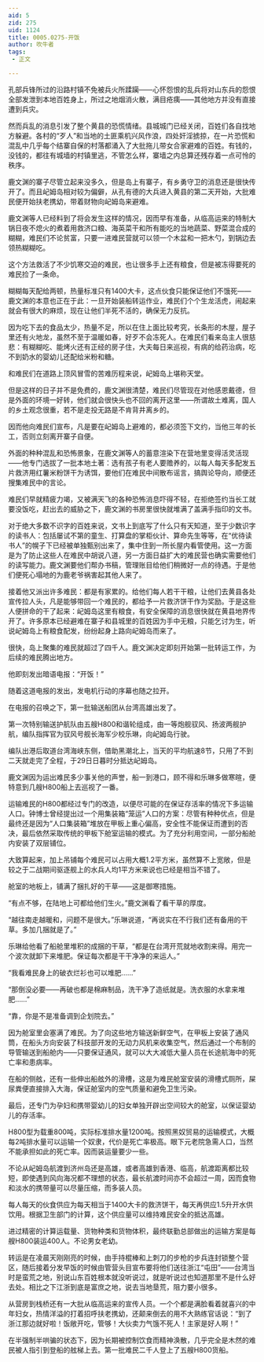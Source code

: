 ```yaml
---
aid: 5
zid: 275
uid: 1124
title: 0005.0275-开饭
author: 吹牛者
tags: 
 - 正文

---
```




  孔部兵锋所过的沿路村镇不免被兵火所蹂躏——心怀怨恨的乱兵将对山东兵的怨恨全部发泄到本地百姓身上，所过之地烟消火散，满目疮痍——其他地方并没有直接遭到兵灾。

  然而兵乱的消息引发了整个黄县的恐慌情绪。县城城门已经关闭，百姓们各自找地方躲避。各村的“歹人”和当地的土匪乘机兴风作浪，四处奸淫掳掠，在一片恐慌和混乱中几乎每个结寨自保的村落都涌入了大批拖儿带女合家避难的百姓。有钱的，没钱的，都往有城墙的村镇里逃，不管怎么样，寨墙之内总算还残存着一点可怜的秩序。

  鹿文渊的寨子尽管立起来没多久，但是岛上有寨子，有乡勇守卫的消息还是很快传开了。而且屺姆岛相对较为偏僻，从孔有德的大兵进入黄县的第二天开始，大批难民便开始扶老携幼，带着财物向屺姆岛来避难。

  鹿文渊等人已经料到了将会发生这样的情况，因而早有准备，从临高运来的特制大锅日夜不熄火的煮着用救济口粮、海英菜干和所有能吃的当地蔬菜、野菜混合成的糊糊，难民们不论贫富，只要一进难民营就可以领一个木盆和一把木勺，到锅边去领热糊糊吃。

  这个方法救活了不少饥寒交迫的难民，也让很多手上还有粮食，但是被冻得要死的难民捡了一条命。

  糊糊每天配给两顿，热量标准只有1400大卡，这点伙食只能保证他们不饿死——鹿文渊的本意也正在于此：一旦开始装船转运作业，难民们个个生龙活虎，闹起来就会有很大的麻烦，现在让他们半死不活的，确保无力反抗。

  因为吃下去的食品太少，热量不足，所以在住上面比较考究，长条形的木屋，屋子里还有火地龙，虽然不至于温暖如春，好歹不会冻死人。在难民们看来岛主人很慈悲：有糊糊吃、能烤火还有正经的房子住，大夫每日来巡视，有病的给药治病，吃不到奶水的婴幼儿还配给米粉和糖。

  和难民们在道路上顶风冒雪的苦难历程来说，屺姆岛上堪称天堂。

  但是这样的日子并不是免费的，鹿文渊很清楚，难民们尽管现在对他感恩戴德，但是外面的环境一好转，他们就会很快头也不回的离开这里——所谓故土难离，国人的乡土观念很重，若不是走投无路是不肯背井离乡的。

  因而他向难民们宣布，凡是要在屺姆岛上避难的，都必须签下文约，当他三年的长工，否则立刻离开寨子自便。

  外面的种种混乱和恐怖景象，在鹿文渊等人的蓄意渲染下在营地里变得活灵活现——他专门选拔了一批本地土著：选有孩子有老人要赡养的，以每人每天多配发五片救济用红薯米粉饼干为诱饵，要他们在难民中间散布谣言，搞舆论导向，顺便还搜集难民中的言论。

  难民们早就精疲力竭，又被满天飞的各种恐怖消息吓得不轻，在拒绝签约当长工就要没饭吃，赶出去的威胁之下，鹿文渊的书房里很快就堆满了盖满手指印的文书。

  对于绝大多数不识字的百姓来说，文书上到底写了什么只有天知道，至于少数识字的读书人：包括屡试不第的童生、打算盘的掌柜伙计、算命先生等等，在“优待读书人”的幌子下已经被单独甄别出来了，集中住到一所长屋内看管使用。这一方面是为了防止这些人在难民中胡说八道，另一方面日益扩大的难民营也确实需要他们的读写能力。鹿文渊要他们帮办书稿，管理账目给他们稍微好一点的待遇。于是他们便死心塌地的为鹿老爷祸害起其他人来了。

  接着他又派出许多难民：都是有家累的。给他们每人若干干粮，让他们去黄县各处宣传拉人头，凡是能够带回一个难民的，都给予一片救济饼干作为奖励。于是这些人便拼命的干了起来：屺姆岛这里有粮食，有安全保障的消息很快就在黄县地界传开了。许多原本已经避难在寨子和县城里的百姓因为手中无粮，只能乞讨为生，听说屺姆岛上有粮食配发，纷纷起身上路向屺姆岛而来了。

  很快，岛上聚集的难民就超过了四千人。鹿文渊决定即刻开始第一批转运工作，为后续的难民腾出地方。

  他即刻发出暗语电报：“开饭！”

  随着这道电报的发出，发电机行动的序幕也随之拉开。

  在电报的召唤之下，第一批输送船团从台湾高雄出发了。

  第一次特别输送护航队由五艘H800和谐轮组成，由一等炮舰驭风、扬波两舰护航，编队指挥官为驭风号舰长海军少校乐琳，向屺姆岛行驶。

  编队出港后取道台湾海峡东侧，借助黑潮北上，当天的平均航速8节，只用了不到二天就走完了全程，于29日日暮时分抵达屺姆岛。

  鹿文渊因为运出难民多少事关他的声誉，船一到港口，顾不得和乐琳多做寒暄，便特意到几艘H800船上去巡视了一番。

  运输难民的H800都经过专门的改造，以便尽可能的在保证存活率的情况下多运输人口。钟博士曾经提出过一个用集装箱“笼运”人口的方案：尽管有种种优点，但是最终还是因为“人口集装箱”堆放在甲板上重心偏高，安全性不能保证而遭到的否决，最后依然采取传统的甲板下舱室运输的模式。为了充分利用空间，一部分船舱内安装了双层铺位。

  大致算起来，加上吊铺每个难民可以占用大概1.2平方米，虽然算不上宽敞，但是较之于二战期间驱逐舰上的水兵人均1平方米来说也已经是相当不错了。

  舱室的地板上，铺满了捆扎好的干草——这是御寒措施。

  “有点不够，在陆地上可都给他们生火。”鹿文渊看了看干草的厚度。

  “越往南走越暖和，问题不是很大。”乐琳说道，“再说实在不行我们还有备用的干草。多加几捆就是了。”

  乐琳给他看了船舱里堆积的成捆的干草，“都是在台湾开荒就地收割来得。用完一个波次就卸下来堆肥。保证每次都是干干净净的来运人。”

  “我看难民身上的破衣烂衫也可以堆肥……”

  “那倒没必要——再破也都是棉麻制品，洗干净了造纸就是。洗衣服的水拿来堆肥……”

  “靠，你是不是准备调到企划院去。”

  因为舱室里会塞满了难民。为了向这些地方输送新鲜空气，在甲板上安装了通风筒，在船头方向安装了科技部开发的无动力风机来收集空气，然后通过一个布制的导管输送到船舱内——只要保证通风，就可以大大减低大量人员在长途航海中的死亡率和患病率。

  在船的侧舷，还有一些伸出船舷外的滑槽，这是为难民舱室安装的滑槽式厕所，屎尿粪便直接排入大海，保证舱室内的空气质量和避免卫生污染。

  最后，还专门为孕妇和携带婴幼儿的妇女单独开辟出空间较大的舱室，以保证婴幼儿的存活率。

  H800型为载重800吨，实际标准排水量1200吨。按照黑奴贸易的运输模式，大概每2吨排水量可以运输一个奴隶，代价是死亡率极高。眼下元老院急需人口，当然不能承担如此的死亡率。因而装运量要少一些。

  不论从屺姆岛航渡到济州岛还是高雄，或者高雄到香港、临高，航渡距离都比较短，即使遇到风向海况都不理想的状态，最长航渡时间亦不会超过一周，因而食物和淡水的携带量可以尽量压缩，而多装人员。

  每人每天的伙食供应为每天相当于1400大卡的救济饼干，每天再供应1.5升开水供饮用。根据卫生部门的计算，这个供应量可以维持难民安全的抵达高雄。

  进过精密的计算运载量、货物种类和货物体积，最终联勤总部做出的运输方案是每艘H800装运400人。不论男女老幼。

  转运是在凌晨天刚刚亮的时候，由手持棍棒和上刺刀的步枪的步兵连封锁整个营区，随后接着分发早饭的时候由管营头目宣布要将他们送往浙江“屯田”——台湾当时是蛮荒之地，别说山东百姓根本就没听说过，就是听说过也知道那里不是什么好去处。相比之下江浙到底是富庶之地，说去当地垦荒，阻力要小很多。

  从营房到栈桥还有一大批从临高运来的宣传人员。一个个都是满脸看着就喜兴的中年妇女，热情洋溢的打着招呼扶老携幼，还颠来倒去的用不大熟练官话说：“到了浙江那边就好啦！饭敞开吃，管够！大伙卖力气饿不死人！主家是好人啊！”

  在半强制半哄骗的状态下，因为长期被控制饮食而精神涣散，几乎完全是木然的难民被人指引到登船的舷梯上去。第一批难民二千人登上了五艘H800货船。


